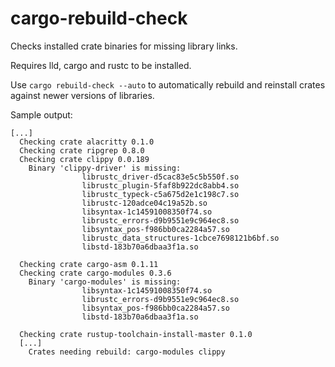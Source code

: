 # cargo-rebuild-check

Checks installed crate binaries for missing library links.

Requires lld, cargo and rustc to be installed.

Use ````cargo rebuild-check --auto```` to automatically rebuild and reinstall crates against newer versions of libraries.

Sample output:

````
[...]
  Checking crate alacritty 0.1.0
  Checking crate ripgrep 0.8.0
  Checking crate clippy 0.0.189
    Binary 'clippy-driver' is missing:
                librustc_driver-d5cac83e5c5b550f.so
                librustc_plugin-5faf8b922dc8abb4.so
                librustc_typeck-c5a675d2e1c198c7.so
                librustc-120adce04c19a52b.so
                libsyntax-1c14591008350f74.so
                librustc_errors-d9b9551e9c964ec8.so
                libsyntax_pos-f986bb0ca2284a57.so
                librustc_data_structures-1cbce7698121b6bf.so
                libstd-183b70a6dbaa3f1a.so

  Checking crate cargo-asm 0.1.11
  Checking crate cargo-modules 0.3.6
    Binary 'cargo-modules' is missing:
                libsyntax-1c14591008350f74.so
                librustc_errors-d9b9551e9c964ec8.so
                libsyntax_pos-f986bb0ca2284a57.so
                libstd-183b70a6dbaa3f1a.so

  Checking crate rustup-toolchain-install-master 0.1.0
  [...]
    Crates needing rebuild: cargo-modules clippy
  ````
